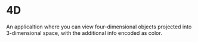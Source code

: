# 4D
An applicaltion where you can view four-dimensional objects projected into 3-dimensional space, with the additional info encoded as color.
